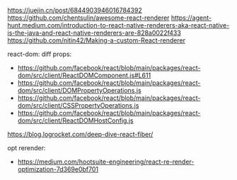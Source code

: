 https://juejin.cn/post/6844903946016784392
https://github.com/chentsulin/awesome-react-renderer
https://agent-hunt.medium.com/introduction-to-react-native-renderers-aka-react-native-is-the-java-and-react-native-renderers-are-828a0022f433
https://github.com/nitin42/Making-a-custom-React-renderer

react-dom: diff props: 
- https://github.com/facebook/react/blob/main/packages/react-dom/src/client/ReactDOMComponent.js#L611
- https://github.com/facebook/react/blob/main/packages/react-dom/src/client/DOMPropertyOperations.js
- https://github.com/facebook/react/blob/main/packages/react-dom/src/client/CSSPropertyOperations.js
- https://github.com/facebook/react/blob/main/packages/react-dom/src/client/ReactDOMHostConfig.js

https://blog.logrocket.com/deep-dive-react-fiber/

opt rerender: 

- https://medium.com/hootsuite-engineering/react-re-render-optimization-7d369e0bf701